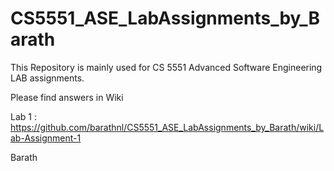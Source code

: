 # CS5551_ASE_LabAssignments_by_Barath
This Repository is mainly used for CS 5551 Advanced Software Engineering LAB assignments.

Please find answers in Wiki

Lab 1 : https://github.com/barathnl/CS5551_ASE_LabAssignments_by_Barath/wiki/Lab-Assignment-1

Barath

